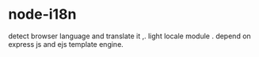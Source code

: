 # node-i18n
detect browser language and translate it ,. light locale module . depend on express js and ejs template engine.  
